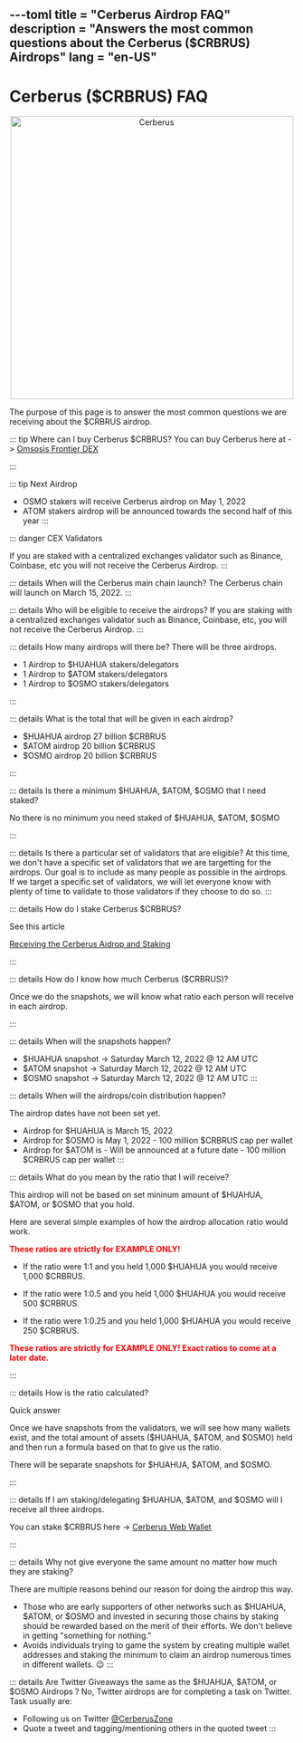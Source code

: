 ---toml
title = "Cerberus Airdrop FAQ"
description = "Answers the most common questions about the Cerberus ($CRBRUS) Airdrops"
lang = "en-US"
---

# Cerberus ($CRBRUS) FAQ

<div style="text-align: center">
    <a href="https://twitter.com/CerberusZone" target="_blank" >
        <img :src="$withBase('/website_logo.png')" alt="Cerberus" style="width: 500px;">
    </a>
</div>

The purpose of this page is to answer the most common questions we are receiving about the $CRBRUS airdrop.

::: tip Where can I buy Cerberus $CRBRUS?
You can buy Cerberus here at ->
<a href="https://frontier.osmosis.zone/?from=OSMO&to=CRBRUS" target="_blank"> Omsosis Frontier DEX</a>

:::

::: tip Next Airdrop

- OSMO stakers will receive Cerberus airdrop on May 1, 2022
- ATOM stakers airdrop will be announced towards the second half of this year
  :::

::: danger CEX Validators

If you are staked with a centralized exchanges validator such as Binance, Coinbase, etc you will not receive the Cerberus Airdrop.
:::

::: details When will the Cerberus main chain launch?
The Cerberus chain will launch on March 15, 2022.
:::

::: details Who will be eligible to receive the airdrops?
If you are staking with a centralized exchanges validator such as Binance, Coinbase, etc, you will not receive the Cerberus Airdrop.
:::

::: details How many airdrops will there be?
There will be three airdrops.

- 1 Airdrop to $HUAHUA stakers/delegators
- 1 Airdrop to $ATOM stakers/delegators
- 1 Airdrop to $OSMO stakers/delegators

:::

::: details What is the total that will be given in each airdrop?

- $HUAHUA airdrop 27 billion $CRBRUS
- $ATOM airdrop 20 billion $CRBRUS
- $OSMO airdrop 20 billion $CRBRUS

:::

::: details Is there a minimum $HUAHUA, $ATOM, $OSMO that I need staked?

No there is no minimum you need staked of $HUAHUA, $ATOM, $OSMO

:::

::: details Is there a particular set of validators that are eligible?
At this time, we don't have a specific set of validators that we are targetting for the airdrops. Our goal is to include as many people as possible in the airdrops. If we target a specific set of validators, we will let everyone know with plenty of time to validate to those validators if they choose to do so.
:::

::: details How do I stake Cerberus $CRBRUS?

See this article

<a href="https://artifact-staking.medium.com/claiming-the-cerberus-airdrop-and-staking-262b433aaf8c" target="_blank">Receiving the Cerberus Aidrop and Staking</a>

:::

::: details How do I know how much Cerberus ($CRBRUS)?

Once we do the snapshots, we will know what ratio each person will receive in each airdrop.

:::

::: details When will the snapshots happen?

- $HUAHUA snapshot -> Saturday March 12, 2022 @ 12 AM UTC
- $ATOM snapshot -> Saturday March 12, 2022 @ 12 AM UTC
- $OSMO snapshot -> Saturday March 12, 2022 @ 12 AM UTC
  :::

::: details When will the airdrops/coin distribution happen?

The airdrop dates have not been set yet.

- Airdrop for $HUAHUA is March 15, 2022
- Airdrop for $OSMO is May 1, 2022 - 100 million $CRBRUS cap per wallet
- Airdrop for $ATOM is - Will be announced at a future date - 100 million $CRBRUS cap per wallet
  :::

::: details What do you mean by the ratio that I will receive?

This airdrop will not be based on set mininum amount of $HUAHUA, $ATOM, or $OSMO that you hold.

Here are several simple examples of how the airdrop allocation ratio would work.

<div style="color:red; font-weight: bold">These ratios are strictly for EXAMPLE ONLY!</div>

- If the ratio were 1:1 and you held 1,000 $HUAHUA you would receive 1,000 $CRBRUS.

- If the ratio were 1:0.5 and you held 1,000 $HUAHUA you would receive 500 $CRBRUS.

- If the ratio were 1:0.25 and you held 1,000 $HUAHUA you would receive 250 $CRBRUS.

<div style="color:red; font-weight: bold">These ratios are strictly for EXAMPLE ONLY! Exact ratios to come at a later date.</div>

:::

::: details How is the ratio calculated?

Quick answer

Once we have snapshots from the validators, we will see how many wallets exist, and the total amount of assets ($HUAHUA, $ATOM, and $OSMO) held and then run a formula based on that to give us the ratio.

There will be separate snapshots for $HUAHUA, $ATOM, and $OSMO.

:::

::: details If I am staking/delegating $HUAHUA, $ATOM, and $OSMO will I receive all three airdrops.

You can stake $CRBRUS here -> <a href="https://stake.cerberus.zone/" target="_blank">Cerberus Web Wallet</a>

:::

::: details Why not give everyone the same amount no matter how much they are staking?

There are multiple reasons behind our reason for doing the airdrop this way.

- Those who are early supporters of other networks such as $HUAHUA, $ATOM, or $OSMO and invested in securing those chains by staking should be rewarded based on the merit of their efforts. We don't believe in getting "something for nothing."
- Avoids individuals trying to game the system by creating multiple wallet addresses and staking the minimum to claim an airdrop numerous times in different wallets. 😉
  :::

::: details Are Twitter Giveaways the same as the $HUAHUA, $ATOM, or $OSMO Airdrops ?
No, Twitter airdrops are for completing a task on Twitter. Task usually are:

- Following us on Twitter <a href="https://twitter.com/CerberusZone" target="_blank">@CerberusZone</a>
- Quote a tweet and tagging/mentioning others in the quoted tweet
  :::
